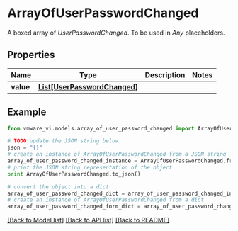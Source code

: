 # ArrayOfUserPasswordChanged

A boxed array of *UserPasswordChanged*. To be used in *Any* placeholders. 

## Properties
Name | Type | Description | Notes
------------ | ------------- | ------------- | -------------
**value** | [**List[UserPasswordChanged]**](UserPasswordChanged.md) |  | 

## Example

```python
from vmware_vi.models.array_of_user_password_changed import ArrayOfUserPasswordChanged

# TODO update the JSON string below
json = "{}"
# create an instance of ArrayOfUserPasswordChanged from a JSON string
array_of_user_password_changed_instance = ArrayOfUserPasswordChanged.from_json(json)
# print the JSON string representation of the object
print ArrayOfUserPasswordChanged.to_json()

# convert the object into a dict
array_of_user_password_changed_dict = array_of_user_password_changed_instance.to_dict()
# create an instance of ArrayOfUserPasswordChanged from a dict
array_of_user_password_changed_form_dict = array_of_user_password_changed.from_dict(array_of_user_password_changed_dict)
```
[[Back to Model list]](../README.md#documentation-for-models) [[Back to API list]](../README.md#documentation-for-api-endpoints) [[Back to README]](../README.md)


